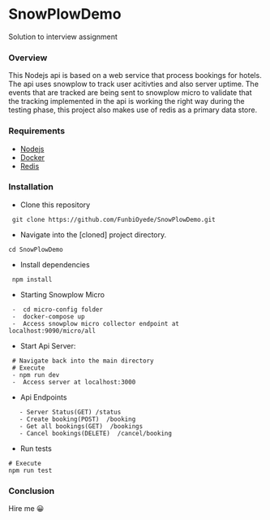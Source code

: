 # SnowPlowDemo
 Solution to interview assignment

### Overview

This Nodejs api is based on a web service that process bookings for hotels. The api uses snowplow to track user acitivties and also server uptime. The events that are tracked are being sent to snowplow micro to validate that the tracking implemented in the api is working the right way during the testing phase, this project also makes use of redis as a primary data store.

### Requirements

- [Nodejs](https://nodejs.org/en/)
- [Docker](https://www.docker.com/)
- [Redis](https://redis.io/)

### Installation

- Clone this repository
```
 git clone https://github.com/FunbiOyede/SnowPlowDemo.git
```
- Navigate into the [cloned] project directory.

```
cd SnowPlowDemo
```
- Install dependencies

```
 npm install
```

- Starting Snowplow Micro

```
 -  cd micro-config folder
 -  docker-compose up
 -  Access snowplow micro collector endpoint at localhost:9090/micro/all

```

- Start Api Server:

```
 # Navigate back into the main directory
 # Execute
 - npm run dev
 -  Access server at localhost:3000
```

 - Api Endpoints

 ```
    - Server Status(GET) /status
    - Create booking(POST)  /booking
    - Get all bookings(GET)  /bookings
    - Cancel bookings(DELETE)  /cancel/booking
```




- Run tests
```
# Execute 
npm run test
```



### Conclusion 
 Hire me 😀
